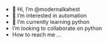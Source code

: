 - 👋 Hi, I’m @modernalkahest
- 👀 I’m interested in automation
- 🌱 I’m currently learning python
- I’m looking to collaborate on python
- How to reach me ...

<!---
modernalkahest/modernalkahest is a ✨ special ✨ repository because its `README.md` (this file) appears on your GitHub profile.
You can click the Preview link to take a look at your changes.
--->
